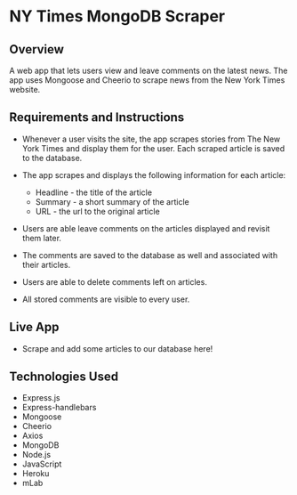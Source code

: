 # NY Times MongoDB Scraper

## Overview

A web app that lets users view and leave comments on the latest news. The app uses Mongoose and Cheerio to scrape news from the New York Times website.

## Requirements and Instructions

* Whenever a user visits the site, the app scrapes stories from The New York Times and display them for the user. Each scraped article is saved to the database. 

* The app scrapes and displays the following information for each article:
  * Headline - the title of the article
  * Summary - a short summary of the article
  * URL - the url to the original article

* Users are able leave comments on the articles displayed and revisit them later. 
* The comments are saved to the database as well and associated with their articles. 
* Users are able to delete comments left on articles. 
* All stored comments are visible to every user.

## Live App
* Scrape and add some articles to our database here! 

## Technologies Used
* Express.js
* Express-handlebars
* Mongoose
* Cheerio
* Axios
* MongoDB
* Node.js
* JavaScript
* Heroku
* mLab
